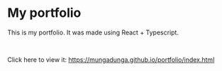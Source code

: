 # My portfolio

This is my portfolio. It was made using React + Typescript.

<br>

Click here to view it: <https://mungadunga.github.io/portfolio/index.html>